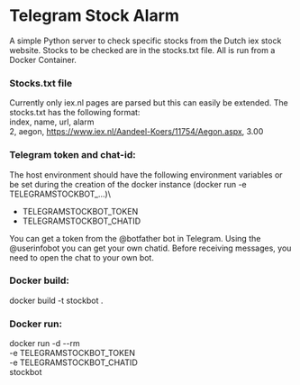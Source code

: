 # Telegram Stock Alarm
A simple Python server to check specific stocks from the Dutch iex stock website.
Stocks to be checked are in the stocks.txt file. All is run from a Docker Container.

### Stocks.txt file
Currently only iex.nl pages are parsed but this can easily be extended. The stocks.txt
 has the following format:\
index, name, url, alarm\
2, aegon, https://www.iex.nl/Aandeel-Koers/11754/Aegon.aspx, 3.00

### Telegram token and chat-id:
The host environment should have the following environment variables or be set during
the creation of the docker instance (docker run -e TELEGRAMSTOCKBOT_...)\
- TELEGRAMSTOCKBOT_TOKEN
- TELEGRAMSTOCKBOT_CHATID

You can get a token from the @botfather bot in Telegram. Using the @userinfobot
you can get your own chatid. Before receiving messages, you need to open the chat
to your own bot.

### Docker build:
docker build -t stockbot .

### Docker run:
docker run -d --rm \
    -e TELEGRAMSTOCKBOT_TOKEN \
    -e TELEGRAMSTOCKBOT_CHATID \
    stockbot

